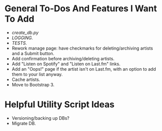 General To-Dos And Features I Want To Add
=========================================

- *create_db.py*
- *LOGGING.*
- *TESTS.*
- Rework manage page: have checkmarks for deleting/archiving artists and a Submit button.
- Add confirmation before archiving/deleting artists.
- Add "Listen on Spotify" and "Listen on Last.fm" links.
- Add an "Oops!" page if the artist isn't on Last.fm, with an option to add them to your list anyway.
- Cache artists.
- Move to Bootstrap 3.

Helpful Utility Script Ideas
============================

- Versioning/backing up DBs?
- Migrate DB.
